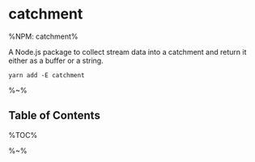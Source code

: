 # catchment

%NPM: catchment%

A Node.js package to collect stream data into a catchment and return it either as a buffer or a string.

```
yarn add -E catchment
```

%~%

## Table of Contents

%TOC%

%~%
